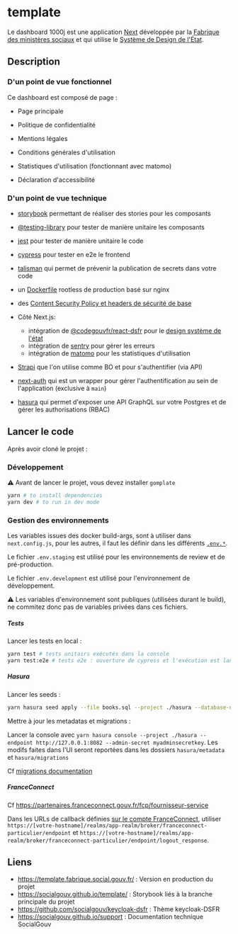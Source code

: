 # template

Le dashboard 1000j est une application [Next](https://nextjs.org/) développée par la [Fabrique des ministères sociaux](https://www.fabrique.social.gouv.fr/) et qui utilise le [Système de Design de l'État](https://gouvfr.atlassian.net/wiki/spaces/DB/overview).

## Description

### D'un point de vue fonctionnel

Ce dashboard est composé de page :

- Page principale

- Politique de confidentialité
- Mentions légales
- Conditions générales d'utilisation
- Statistiques d'utilisation (fonctionnant avec matomo)
- Déclaration d'accessibilité

### D'un point de vue technique

- [storybook](https://storybook.js.org/) permettant de réaliser des stories pour les composants
- [@testing-library](https://testing-library.com/) pour tester de manière unitaire les composants
- [jest](https://jestjs.io/) pour tester de manière unitaire le code
- [cypress](https://www.cypress.io/) pour tester en e2e le frontend
- [talisman](https://github.com/thoughtworks/talisman/) qui permet de prévenir la publication de secrets dans votre code
- un [Dockerfile](./Dockerfile) rootless de production basé sur nginx
- des [Content Security Policy et headers de sécurité de base](https://developer.mozilla.org/fr/docs/Web/HTTP/CSP)

- Côté Next.js:
  - intégration de [@codegouvfr/react-dsfr](https://github.com/codegouvfr/react-dsfr/) pour le [design système de l'état](https://www.systeme-de-design.gouv.fr/)
  - intégration de [sentry](https://sentry.io/) pour gérer les erreurs
  - intégration de [matomo](https://matomo.org/) pour les statistiques d'utilisation

- [Strapi](https://docs.strapi.io/) que l'on utilise comme BO et pour s'authentifier (via API)
- [next-auth](https://next-auth.js.org/) qui est un wrapper pour gérer l'authentification au sein de l'application (exclusive à `main`)
- [hasura](https://hasura.io) qui permet d'exposer une API GraphQL sur votre Postgres et de gérer les authorisations (RBAC)

## Lancer le code

Après avoir cloné le projet :

### Développement

:warning: Avant de lancer le projet, vous devez installer `gomplate`

```bash
yarn # to install dependencies
yarn dev # to run in dev mode
```

### Gestion des environnements

Les variables issues des docker build-args, sont à utiliser dans `next.config.js`, pour les autres, il faut les définir dans les différents [`.env.*`](https://nextjs.org/docs/basic-features/environment-variables#environment-variable-load-order).

Le fichier `.env.staging` est utilisé pour les environnements de review et de pré-production.

Le fichier `.env.development` est utilisé pour l'environnement de développement.

:warning: Les variables d'environnement sont publiques (utilisées durant le build), ne commitez donc pas de variables privées dans ces fichiers.

##### Tests

Lancer les tests en local :
```bash
yarn test # tests unitairs exécutés dans la console
yarn test:e2e # tests e2e : ouverture de cypress et l'exécution est lancé dans une fenêtre chrome
```

##### Hasura

Lancer les seeds :

```sh
yarn hasura seed apply --file books.sql --project ./hasura --database-name default --endpoint http://127.0.0.1:8082 --admin-secret myadminsecretkey
```

Mettre à jour les metadatas et migrations :

Lancer la console avec `yarn hasura console --project ./hasura --endpoint http://127.0.0.1:8082 --admin-secret myadminsecretkey`. Les modifs faites dans l'UI seront reportées dans les dossiers `hasura/metadata` et `hasura/migrations`

Cf [migrations documentation](https://hasura.io/docs/latest/migrations-metadata-seeds/manage-migrations/)

##### FranceConnect

Cf https://partenaires.franceconnect.gouv.fr/fcp/fournisseur-service

Dans les URLs de callback définies [sur le compte FranceConnect](), utiliser `https://[votre-hostname]/realms/app-realm/broker/franceconnect-particulier/endpoint` et `https://[votre-hostname]/realms/app-realm/broker/franceconnect-particulier/endpoint/logout_response`.

## Liens

- <https://template.fabrique.social.gouv.fr/> : Version en production du projet
- <https://socialgouv.github.io/template/> : Storybook liés à la branche principale du projet
- <https://github.com/socialgouv/keycloak-dsfr> : Thème keycloak-DSFR
- <https://socialgouv.github.io/support> : Documentation technique SocialGouv
